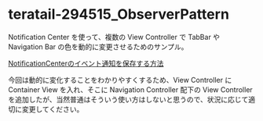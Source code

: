 # teratail-294515_ObserverPattern
Notification Center を使って、複数の View Controller で TabBar や Navigation Bar の色を動的に変更させるためのサンプル。

[NotificationCenterのイベント通知を保存する方法](https://teratail.com/questions/294515)

今回は動的に変化することをわかりやすくするため、View Controller に Container View を入れ、そこに Navigation Controller 配下の View Controller を追加したが、当然普通はそういう使い方はしないと思うので、状況に応じて適切に変更してください。
